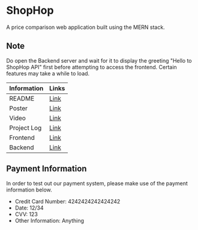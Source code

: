 # ShopHop
A price comparison web application built using the MERN stack.

## Note
Do open the Backend server and wait for it to display the greeting "Hello to ShopHop API" first before attempting to access the
frontend. Certain features may take a while to load.


| Information | Links|
| --- | --- |
| README | [Link](https://docs.google.com/document/d/1H7JOCpQ5OAtGrIciA-CQJ8qwRTSO9jOImZdv7CpbRWc/edit?usp=sharing)|
| Poster | [Link](https://drive.google.com/file/d/1tC7H1pMi3B6YpBSMSBBeISvIzBRzZWgb/view?usp=sharing) |
| Video | [Link](https://youtu.be/2S7ypJP8-Hc) |
| Project Log | [Link](https://docs.google.com/document/d/1QkehlFau_v0ky4fq87W9xUBDP3JLt0vYWGQWe4XM6pY/edit?usp=sharing) |
| Frontend | [Link](https://shophop-orbital.netlify.app) |
| Backend | [Link](https://shophopserver.herokuapp.com) |

## Payment Information

In order to test out our payment system, please make use of the payment information below.

* Credit Card Number: 4242424242424242
* Date: 12/34
* CVV: 123
* Other Information: Anything